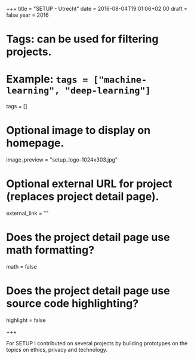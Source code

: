 +++
title = "SETUP - Utrecht"
date = 2016-08-04T19:01:06+02:00
draft = false
year = 2016
# Tags: can be used for filtering projects.
# Example: `tags = ["machine-learning", "deep-learning"]`
tags = []

# Optional image to display on homepage.
image_preview = "setup_logo-1024x303.jpg"

# Optional external URL for project (replaces project detail page).
external_link = ""

# Does the project detail page use math formatting?
math = false

# Does the project detail page use source code highlighting?
highlight = false

+++

For SETUP I contributed on several projects by building prototypes on the topics on ethics, privacy and technology.